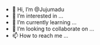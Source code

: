 - 👋 Hi, I’m @Jujumadu
- 👀 I’m interested in ...
- 🌱 I’m currently learning ...
- 💞️ I’m looking to collaborate on ...
- 📫 How to reach me ...

<!---
Jujumadu/Jujumadu is a ✨ special ✨ repository because its `README.md` (this file) appears on your GitHub profile.
You can click the Preview link to take a look at your changes.
--->
